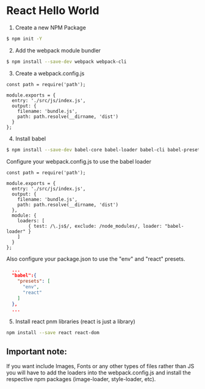 # React Hello World

1. Create a new NPM Package

```sh
$ npm init -Y
```

2. Add the webpack module bundler

```sh
$ npm install --save-dev webpack webpack-cli
```

3. Create a webpack.config.js

```
const path = require('path');

module.exports = {
  entry: './src/js/index.js',
  output: {
    filename: 'bundle.js',
    path: path.resolve(__dirname, 'dist')
  }
};
```

4. Install babel

```sh
$ npm install --save-dev babel-core babel-loader babel-cli babel-preset-env
```

Configure your webpack.config.js to use the babel loader

```
const path = require('path');

module.exports = {
  entry: './src/js/index.js',
  output: {
    filename: 'bundle.js',
    path: path.resolve(__dirname, 'dist')
  },
  module: {
    loaders: [
        { test: /\.js$/, exclude: /node_modules/, loader: "babel-loader" }
    ]
  }
};
```

Also configure your package.json to use the "env" and "react" presets.

```json
  ...
  "babel":{
    "presets": [
      "env",
      "react"
    ]
  },
  ...
```

5. Install react pnm libraries (react is just a library)

```sh
npm install --save react react-dom
```

## Important note:

If you want include Images, Fonts or any other types of files rather than JS you will have to add the loaders into the webpack.config.js and install the respective npm packages (image-loader, style-loader, etc).
